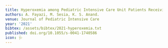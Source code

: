```yaml
---
title: Hyperoxemia among Pediatric Intensive Care Unit Patients Receiving Oxygen Therapy
authors: A. Fayazi, M. Sesia, K. S. Anand.
venue: Journal of Pediatric Intensive Care
year: '2021'
bibtex: /assets/bibtex/2021-hyperoxemia.txt
published: doi.org/10.1055/s-0041-1740586
icon: 🩺
---
```

